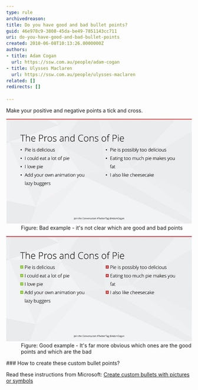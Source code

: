 ```yaml
---
type: rule
archivedreason: 
title: Do you have good and bad bullet points?
guid: 46e978c9-3808-45da-be49-7851143cc711
uri: do-you-have-good-and-bad-bullet-points
created: 2010-06-08T10:13:26.0000000Z
authors:
- title: Adam Cogan
  url: https://ssw.com.au/people/adam-cogan
- title: Ulysses Maclaren
  url: https://ssw.com.au/people/ulysses-maclaren
related: []
redirects: []

---
```


Make your positive and negative points a tick and cross.  

<!--endintro-->
<dl class="badImage"><dt>
      <img src="TicksBad.jpg" alt=""> 
   </dt><dd>Figure: Bad example - it's not clear which are good and bad points </dd></dl><dl class="goodImage"><dt>
      <img src="TicksGood.jpg" alt=""> 
   </dt><dd>Figure: Good example - It's far more obvious which ones are the good points and which are the bad </dd></dl>
### How to create these custom bullet points?

Read these instructions from Microsoft: [Create custom bullets with pictures or symbols](https://support.office.com/en-us/article/create-custom-bullets-with-pictures-or-symbols-a6bf04a8-be3d-4bec-969a-6196e89da741)
